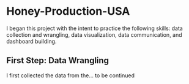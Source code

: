 # Honey-Production-USA

I began this project with the intent to practice the following skills: data collection and wrangling, data visualization, data communication, and dashboard building. 

## First Step: Data Wrangling

I first collected the data from the... to be continued
